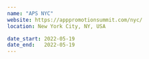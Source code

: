 ```yaml
---
name: "APS NYC"
website: https://apppromotionsummit.com/nyc/
location: New York City, NY, USA

date_start: 2022-05-19
date_end:   2022-05-19
---
```

